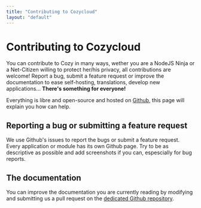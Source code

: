 ```yaml
---
title: "Contributing to Cozycloud"
layout: "default"
---
```


# Contributing to Cozycloud

You can contribute to Cozy in many ways, wether you are a NodeJS Ninja or a
Net-Citizen willing to protect her/his privacy, all contributions are welcome!
Report a bug, submit a feature request or improve the documentation to ease
self-hosting, translations, develop new applications... 
**There's something for everyone!**

Everything is libre and open-source and hosted on
[Github](https://github.com/mycozycloud/), this page will explain you how can
help.


## Reporting a bug or submitting a feature request

We use Github's issues to report the bugs or submit a feature request. Every
application or module has its own Github page.
Try to be as descriptive as possible and add screenshots if you can,
espescially for bug reports.


## The documentation

You can improve the documentation you are currently reading by modifying and 
submitting us a pull request on the
[dedicated Github repository](https://github.com/jsilvestre/cozy-docs/).
